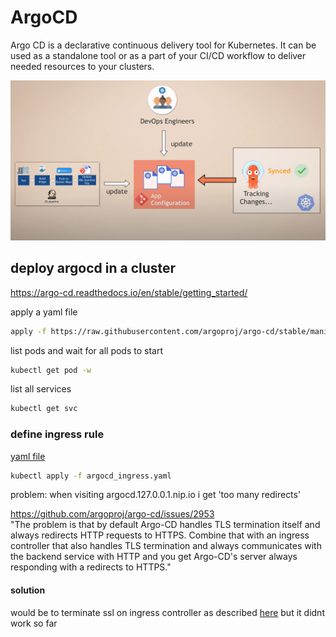 # ArgoCD 

Argo CD is a declarative continuous delivery tool for Kubernetes. It can be used as a standalone tool or as a part of your CI/CD workflow to deliver needed resources to your clusters.

<img src="../img/argocd.png">

## deploy argocd in a cluster
https://argo-cd.readthedocs.io/en/stable/getting_started/

apply a yaml file
```bash
apply -f https://raw.githubusercontent.com/argoproj/argo-cd/stable/manifests/core-install.yaml
```

list pods and wait for all pods to start
```bash
kubectl get pod -w
```

list all services
```bash
kubectl get svc
```

### define ingress rule

[yaml file](argocd_ingress.yaml)

```bash
kubectl apply -f argocd_ingress.yaml
```

problem: when visiting argocd.127.0.0.1.nip.io i get 'too many redirects'

https://github.com/argoproj/argo-cd/issues/2953 <br>
"The problem is that by default Argo-CD handles TLS termination itself and always redirects HTTP requests to HTTPS. Combine that with an ingress controller that also handles TLS termination and always communicates with the backend service with HTTP and you get Argo-CD's server always responding with a redirects to HTTPS."

#### solution

would be to terminate ssl on ingress controller as described [here](https://argo-cd.readthedocs.io/en/stable/operator-manual/ingress/#option-2-multiple-ingress-objects-and-hosts) but it didnt work so far